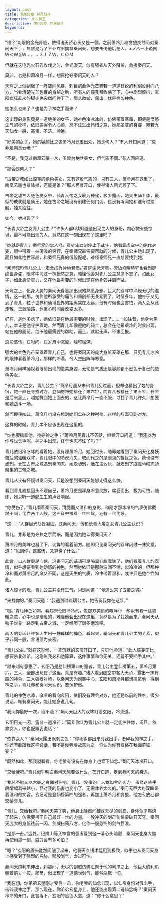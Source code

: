 ```yaml
---
layout: post
title: 第920章 并肩战斗
categories: 太古神王
description: 第920章 并肩战斗
keywords:
---
```


“谁？”刺眼的金光降临，使得诸天骄心头又是一颤，之前萧冷月和贪狼突然间对秦问天下手，显然是为了不让玄阳擒拿秦问天，想要击伤他后抢人。≥ ≯八一小说网  Ｗ＜Ｗ≦Ｗ﹤．﹤８１ＺＷ．ＣＯＭ

但就在这电光火石的攻伐之时，金光漫天，似有强者从天外降临，救援秦问天。

莫非，也是和萧冷月一样，想要抢夺秦问天的人？

天穹之上似刮起了一阵空间风暴，刺目的金色光芒宛若一道道锋锐的利剑般射向八方，当看清楚光芒包裹的身躯之后，所有人的瞳孔都收缩了下，心中剧烈颤抖，玄阳疯狂赶来的脚步也突然间停下了，眉头微皱，露出一抹异样的神色。

她怎么也来了？也是为了神之手而来？

这出现的身影竟是一道绝美的女子，她神色冷冰冰的，仿佛带着寒霜，即便是愤怒生气的模样，依旧美得令人心颤，忍不住生出怜惜之意，她那圣洁的身姿，宛若九天仙女一般，高贵、圣洁、冷艳。

“好美的女子，她的容颜比之这萧冷月还要出众，她是何人？”有人开口问道：“莫非是南凰云曦？”

“不是，我见过南凰云曦一次，虽皆为绝世美女，但气质不同。”有人回应道。

“那会是何人？”

“古帝之城如此惊艳的绝色美女，又有这般气质的，只有三人，萧冷月在这里了，南凰云曦也排除掉，还能是谁？”那人再度开口，使得诸人目光颤了下。

古帝之城三大绝色美女中，长青大帝之女最为神秘，极少露面，她天生仙王体，最低的成就就是仙王，她在古帝之城没有创建任何门派，也没有听闻她和谁有过接触，独来独往。

如今，她出现了？

“长青大帝之女青儿公主？”许多人都6续知道这出现之人的身份，内心微有些惊讶，最不可能出现的人，竟然在这一刻出现在了这里吗？

“她就是青儿，秦师兄的恋人吗。”君梦尘此刻停止了战斗，他看着虚空中的绝代身姿，眼中带着一抹浅浅的笑容，在秦师兄最需要帮助的时候，青儿公主她出现了，而且如此绝世容颜，和秦师兄真的很般配呢，难怪秦师兄一直想要找到她。

“秦师兄和青儿公主一定会成为神仙眷侣。”君梦尘微笑着，旁边的紫晴轩也看到那绝世身姿，眼眸中闪过一抹怅然之意，难怪他会对青儿公主念念不忘了，如此女子，如此身份实力，又在他最需要的时候出现在他身旁并肩而战。

天穹之上，化身大鹏的秦问天看着那出现的熟悉身影，巨大的双眸中涌现无尽的温情，这一刹那，仿佛他所承受的痛苦和重创都无关紧要了，时隔多年，他终于又见到了青儿，粒子世界和仙域世界的距离实在太远，他有时候也会害怕，两人会从此走散，天涯陌路，他担心时间会改变太多。

好在，是他多虑了，她依旧是在他最需要的时候，出现了……一如往昔，他身为男儿，本该是他守护着她，然而青儿却像是他的骑士，总会在他最艰难的时候出现，站在他的面前，给予他最需要的帮助，而且，默默无声，不求回报。

这份感情，在时间、在岁月中沉淀，越积越深。

强大的金色光芒笼罩着青儿自己，也将秦问天的庞大身躯笼罩在那，只见青儿冰冷的眼神看着萧冷月，那样的冷漠，令人生出阵阵寒意。

萧冷月同样凝视着眼前出现的绝美身姿，无论是气质还是容颜都不逊色于自己的绝色美女。

“长青大帝之女，青儿公主？”萧冷月虽从未和青儿见过面，但却也猜出了她的身份，她一直在寻找对方，登仙榜将她排在了第六位，而青儿被排在了第五位，甚至是后来居上，越她排到她上面去的，这让萧冷月一直不服，寻找了青儿许久，想要和她战斗一场。

然而即便如此，萧冷月也没有想到她们会在这种时候、这样的场面见到对方。

这样的时候，青儿本不应该出现在这里的。

“你也要擒拿他，抢夺神之手？”萧冷月见青儿不答话，继续开口问道：“我还以为你与世无争呢，神之手出现，终于也忍不住了吗？”

青儿依旧冷冰冰的看着她，没有理萧冷月，她回过头，随即她看到了秦问天化身妖兽后的温暖双眸，青儿眼中的冷漠消失，取而代之的是淡淡的担忧之色，她也没有想到，会在古帝之城遇到秦问天，她没想到，他在这么快，就走到了这座仙域天骄聚集的古帝之城。

青儿从没有怀疑过秦问天，只是没想到秦问天能够走得这么快。

看到青儿直接回头不理自己，萧冷月更是浑身冷意绽放，席卷而出，极为可怕，随即，她只听一道脆生生的声音响起。

“你受伤了。”青儿看着秦问天，清脆而又温和的身影，和刚才那冰冷的气质仿佛截然不同，化作两个人般，这声音中带着一丝担忧，还有一丝伤感。

“这……”人群目光尽皆凝固，这秦问天，他和长青大帝之女青儿公主认识？

青儿，并非是为夺神之手而来，而是因为她认得秦问天？

萧冷月的美眸也凝了下，诧异的看着前方，随即只见秦问天的双眸闪过一抹笑意，道：“见到你，这些伤，又算得了什么。”

此言一出人群更是心惊，这秦问天的话语可是略显有些暧昧了，他们看着青儿的表情，似乎想要看到她动怒的神色，然而她依旧是那般波澜不惊，似冷冷的，但那种冷和面对萧冷月的冷又不同，这是天生的气质，冷中带着温和，或许只是她个性如此。

诸人惊讶的现，青儿公主并没有生气，只是问道：“你怎么来了古帝之城。”

“来找你的。”秦问天道：“我遇到过琉璃公主，她告诉我你在这里。”

“哦。”青儿神色如常，看起来依旧冷冷的，但那双美丽的眼眸中，却似有着一丝温暖之意，心中也是暖暖的，难怪他会出现在这里，竟然是为了找她而来，秦问天从粒子世界一路走到古帝之城，一定经历了很多磨难吧。

两人的对话让许多人生出一抹异样的神色，看起来，秦问天和青儿公主的关系，似乎非同一般，言语颇为亲密。

“青儿公主。”就在这时候，一直沉默的玄阳开口了，只见他冷道：“此人狂妄无比，想要杀我弟弟，这笔账我必和他算算，这件事情和你无关，还请不要插手其中。”

“越来越有意思了，玄阳乃是登仙榜第四的强者，青儿公主登仙榜第五，萧冷月第六，三人，全部出现在了这里，真是有趣。”诸人看到虚空中各大天骄，露出一抹有趣的神色，三大强者对峙，以秦问天为风暴中心，玄阳和萧冷月都想擒拿他，得到神之手，青儿却和秦问天认识，要保护他。

青儿的神色冰凉，冷冷的看向玄阳，依旧没有理会对方，她还是以前的性格，很少说话，唯有秦问天，能让她多说几句。

“我问你最好一次，滚不滚？”秦问天巨大的双眸盯着玄阳，冷漠道。

玄阳目光一闪，露出一道冷芒：“莫非你认为青儿公主就一定能护住你，况且，依靠女人，你也配跟我说话？”

“依靠女人？”秦问天露出讽刺之色：“你老爹都出来对我出手，击碎我的神之手，你还有脸跟我这样说话，若不是你老爹故意为之，你认为你有资格在我面前狂妄？”

“既然如此，那我就看看，你老爹有没有在你身上也留下仙念。”秦问天冰冷开口。

“交给我吧。”青儿似乎明白秦问天想要做什么，芒开口道，走到秦问天的身边。

“我总不能又以大鹏之身面对你吧，青儿，没事的，以我如今的实力，虽然这些手段增幅越来越小，但对我的伤害也变小了，无需休养太久的。”秦问天巨大的双眸带着温和的笑容，玄阳可是登仙榜第四的强者，再加上萧冷月和贪狼，他怎么放心都交给青儿。

“青儿，交给我吧。”秦问天笑了笑，他身上陡然间绽放无尽的剑威，身体似乎燃烧了起来，仿佛要榨干自己最好一丝的力量，一股冲天的剑芒仿佛要破开天穹，秦问天庞大的身躯往前一闪，剑威扫荡八方，化作一股恐怖的剑气巨浪。

“是那一击。”远处，纪岚山等灭神宫的强者看到这一幕心头暗颤，秦问天化身大鹏再使用那一剑，威力会有多可怕？

“嗯？”玄阳的眉头陡然间皱了起来，他将天玄镜术运用到极致，似乎也从秦问天身上感受到了强烈的威胁，那股剑气，太过可怕。

秦问天的利爪伸出，刹那间，无尽的剑威仿佛汇聚于他的利爪之上，他巨大的利爪朝着前方一按，那里，似出现了一道惊世剑气，能够杀戮一切。

“我在想，你弟弟玄星刚才受我一击，你老爹的仙念出现，以仙帝身份对我出手，击碎我神之手，那么现在，你弟弟玄星身上，他还能出现第二道仙念吗？”秦问天冷冷的开口，此言落下，玄阳的脸色大变，道：“你什么意思？”
